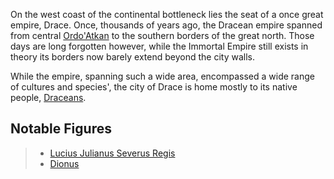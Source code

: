 On the west coast of the continental bottleneck lies the seat of a once great empire, Drace. Once, thousands of years ago, the Dracean empire spanned from central [Ordo'Atkan](../Ordo'Atkan/Ordo'Atkan.md) to the southern borders of the great north. Those days are long forgotten however, while the Immortal Empire still exists in theory its borders now barely extend beyond the city walls.

While the empire, spanning such a wide area, encompassed a wide range of cultures and species', the city of Drace is home mostly to its native people, [Draceans](../../Species/Homonids/Draceans.md).

## Notable Figures

> - [Lucius Julianus Severus Regis](../../People/Draceans/Lucius%20Julianus%20Severus%20Regis.md)
> - [Dionus](../../People/Draceans/Dionus.md)